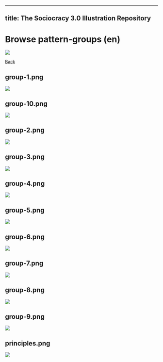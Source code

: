 
---
title: The Sociocracy 3.0 Illustration Repository
---

# Browse pattern-groups (en)

![](/img/en-48px.png)

[Back](index-en.html)

## group-1.png

![](/img/en/pattern-groups/group-1.png)

## group-10.png

![](/img/en/pattern-groups/group-10.png)

## group-2.png

![](/img/en/pattern-groups/group-2.png)

## group-3.png

![](/img/en/pattern-groups/group-3.png)

## group-4.png

![](/img/en/pattern-groups/group-4.png)

## group-5.png

![](/img/en/pattern-groups/group-5.png)

## group-6.png

![](/img/en/pattern-groups/group-6.png)

## group-7.png

![](/img/en/pattern-groups/group-7.png)

## group-8.png

![](/img/en/pattern-groups/group-8.png)

## group-9.png

![](/img/en/pattern-groups/group-9.png)

## principles.png

![](/img/en/pattern-groups/principles.png)

